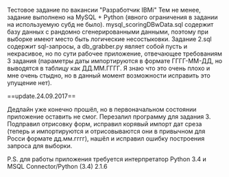 Тестовое задание по вакансии "Разработчик IBMi" 
Тем не менее, задание выполнено на MySQL + Python (явного ограничения в задании на используемую субд не было).
mysql_scoringDBwData.sql содержит базу данных с рандомно сгенерированными данными, поэтому при выборке имеют место быть логические несостыковки.
Задание 2.sql содержит sql-запросы, а db_grabber.py являет собой пусть и некрасивое, но по сути рабочее приложение, отвечающее требованиям 3 задания 
(параметры даты импортируются в формате ГГГГ-ММ-ДД, но выводятся в таблицу как ДД.ММ.ГГГГ. Я знаю что это очень плохо и мне очень стыдно, но в данный момент возможности исправить это упущение нет).

==update.24.09.2017==

Дедлайн уже конечно прошёл, но в первоначальном состоянии приложение оставить не смог.
Перезалил программу для задания 3. Подправил отрисовку форм, исправил корявый импорт дат среза (теперь и импортируются и отрисовываются они в привычном для Росси формате дд.мм.гггг), нашёл и исправил ошибку построения запроса для выборки.

P.S. для работы приложения требуется интерпретатор Python 3.4 и MSQL Connector/Python (3.4) 2.1.6
